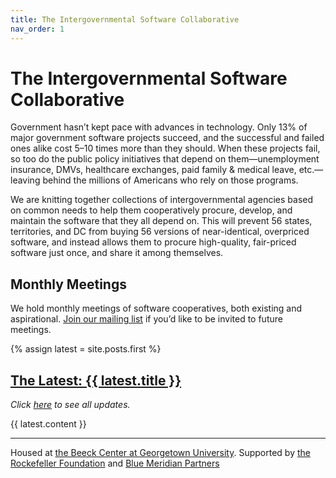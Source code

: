 ```yaml
---
title: The Intergovernmental Software Collaborative
nav_order: 1
---
```


# The Intergovernmental Software Collaborative

Government hasn’t kept pace with advances in technology. Only 13% of major government software projects succeed, and the successful and failed ones alike cost 5–10 times more than they should. When these projects fail, so too do the public policy initiatives that depend on them—unemployment insurance, DMVs, healthcare exchanges, paid family &amp; medical leave, etc.—leaving behind the millions of Americans who rely on those programs.

We are knitting together collections of intergovernmental agencies based on common needs to help them cooperatively procure, develop, and maintain the software that they all depend on. This will prevent 56 states, territories, and DC from buying 56 versions of near-identical, overpriced software, and instead allows them to procure high-quality, fair-priced software just once, and share it among themselves.

## Monthly Meetings

We hold monthly meetings of software cooperatives, both existing and aspirational. [Join our mailing list](https://groups.google.com/a/georgetown.edu/g/software-coops/) if you’d like to be invited to future meetings.

{% assign latest = site.posts.first %}
<h2>
    <a href="{{ latest.url }}">The Latest: {{ latest.title }}</a>
</h2>
<p><i>Click <a href="/updates">here</a> to see all updates.</i></p>


{{ latest.content }}

---

Housed at [the Beeck Center at Georgetown University](https://beeckcenter.georgetown.edu/). Supported by [the Rockefeller Foundation](https://www.rockefellerfoundation.org/) and [Blue Meridian Partners](https://www.bluemeridian.org/)
